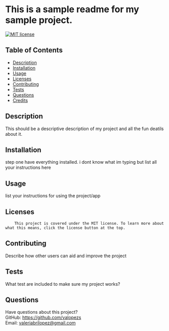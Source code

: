 # This is a sample readme for my sample project.

  [![MIT license](https://img.shields.io/badge/License-MIT-blue.svg)](https://choosealicense.com/licenses/mit/)

  ## Table of Contents
  * [Description](#description)
  * [Installation](#installation)
  * [Usage](#usage)
  * [Licenses](#licenses)
  * [Contributing](#contributing)
  * [Tests](#tests)
  * [Questions](#questions)
  * [Credits](#credits)

  ## Description
  This should be a descriptive description of my project and all the fun deatils about it.

  ## Installation
  step one have everything installed. i dont know what im typing but list all your instructions here

  ## Usage
  list your instructions for using the project/app

  ## Licenses
        This project is covered under the MIT license. To learn more about what this means, click the license button at the top.

  ## Contributing
  Describe how other users can aid and improve the project

  ## Tests
  What test are included to make sure my project works?

  ## Questions
  Have questions about this project?  
  GitHub: https://github.com/valopezs  
  Email: valeriabrilopez@gmail.com

